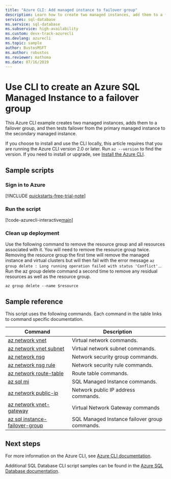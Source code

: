```yaml
---
title: "Azure CLI: Add managed instance to failover group"  
description: Learn how to create two managed instances, add them to a failover group, and then test the failover.
services: sql-database
ms.service: sql-database
ms.subservice: high-availability
ms.custom: devx-track-azurecli
ms.devlang: azurecli
ms.topic: sample
author: BustosMSFT
ms.author: robustos
ms.reviewer: mathoma
ms.date: 07/16/2019
---
```

# Use CLI to create an Azure SQL Managed Instance to a failover group

This Azure CLI example creates two managed instances, adds them to a failover group, and then tests failover from the primary managed instance to the secondary managed instance.

If you choose to install and use the CLI locally, this article requires that you are running the Azure CLI version 2.0 or later. Run `az --version` to find the version. If you need to install or upgrade, see [Install the Azure CLI](/cli/azure/install-azure-cli).

## Sample scripts

### Sign in to Azure

[!INCLUDE [quickstarts-free-trial-note](../../../includes/quickstarts-free-trial-note.md)]

### Run the script

[!code-azurecli-interactive[main](../../../cli_scripts/sql-database/failover-groups/add-managed-instance-to-failover-group-az-cli.sh "Add managed instance to a failover group")]

### Clean up deployment

Use the following command to remove the resource group and all resources associated with it. You will need to remove the resource group twice. Removing the resource group the first time will remove the managed instance and virtual clusters but will then fail with the error message `az group delete : Long running operation failed with status 'Conflict'.`. Run the az group delete command a second time to remove any residual resources as well as the resource group.

```azurecli-interactive
az group delete --name $resource
```

## Sample reference

This script uses the following commands. Each command in the table links to command specific documentation.

| Command | Description |
|---|---|
| [az network vnet](/cli/azure/network/vnet) | Virtual network commands.  |
| [az network vnet subnet](/cli/azure/network/vnet/subnet) | Virtual network subnet commands. |
| [az network nsg](/cli/azure/network/nsg) | Network security group commands. |
| [az network nsg rule](/cli/azure/network/nsg/rule)| Network security rule commands. |
| [az network route-table](/cli/azure/network/route-table) | Route table commands. |
| [az sql mi](/cli/azure/sql/mi) | SQL Managed Instance commands. |
| [az network public-ip](/cli/azure/network/public-ip) | Network public IP address commands. |
| [az network vnet-gateway](/cli/azure/network/vnet-gateway) | Virtual Network Gateway commands |
| [az sql instance-failover-group](/cli/azure/sql/instance-failover-group) | SQL Managed Instance failover group commands. |

## Next steps

For more information on the Azure CLI, see [Azure CLI documentation](/cli/azure).

Additional SQL Database CLI script samples can be found in the [Azure SQL Database documentation](../../azure-sql/database/az-cli-script-samples-content-guide.md).
